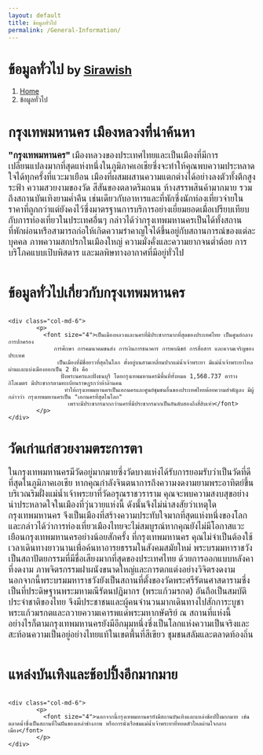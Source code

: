 ```yaml
---
layout: default
title: ข้อมูลทั่วไป
permalink: /General-Information/
---
```


<!-- Page Content -->
<div class="container">

  <div class="row">
    <div class="col-lg-12">
      <h1 class="page-header"> ข้อมูลทั่วไป
        <small>by <a href="https://github.com/sirawish"> Sirawish</a>
        </small>
      </h1>
      <ol class="breadcrumb">
        <li><a href="index.html">Home</a>
        </li>
        <li class="active">ข้อมูลทั่วไป</li>
      </ol>
    </div>
  </div>


  <div class="row">
    <div class="col-lg-12">
      <h1 class="page-header">กรุงเทพมหานคร เมืองหลวงที่น่าค้นหา</h1>
    </div>
        <div class="col-md-6">
            <p>
              <font size="4.5"><b>"กรุงเทพมหานคร"</b></font>
              <font size="4"> เมืองหลวงของประเทศไทยและเป็นเมืองที่มีการเปลี่ยนแปลงมากที่สุดแห่งหนึ่งในภูมิภาคเอเชียซึ่งจะทำให้คุณพบความประหลาดใจได้ทุกครั้งที่แวะมาเยือน
                 เมืองที่ผสมผสานความแตกต่างได้อย่างลงตัวทั้งตึกสูงระฟ้า ความสวยงามของวัด สีสันของตลาดริมถนน ห้างสรรพสินค้ามากมาย รวมถึงสถานบันเทิงยามค่ำคืน
                  เช่นเดียวกับอาหารและที่พักซึ่งนักท่องเที่ยวจ่ายในราคาที่ถูกกว่าแต่ยังคงไว้ซึ่งมาตรฐานการบริการอย่างเยี่ยมยอดเมื่อเปรียบเทียบกับการท่องเที่ยวในประเทศอื่นๆ
                   กล่าวได้ว่ากรุงเทพมหานครเป็นได้ทั้งสถานที่พักผ่อนหรือสามารถก่อให้เกิดความรำคาญใจได้ขึ้นอยู่กับสถานการณ์ของแต่ละบุคคล ภาพความสกปรกในเมืองใหญ่
                    ความมั่งคั่งและความยากจนต่ำต้อย การบริโภคแบบเปิบพิสดาร และมลพิษทางอากาศที่มีอยู่ทั่วไป</font>
            </p>
        </div>
    <div class="col-md-6">
      <img class="img-responsive" src="http://i.imgur.com/fhx2733.jpg" alt="">
    </div>
  </div>


  <div class="row">
    <div class="col-lg-12">
      <h1 class="page-header">ข้อมูลทั่วไปเกี่ยวกับกรุงเทพมหานคร</h1>
    </div>
        <div class="col-md-6">
          <img class="img-responsive" src="https://bangkokooh.files.wordpress.com/2012/07/forum2.jpg" alt="">
        </div>

    <div class="col-md-6">
            <p>
              <font size="4">เป็นเมืองหลวงและนครที่มีประชากรมากที่สุดของประเทศไทย เป็นศูนย์กลางการปกครอง
                 การศึกษา การคมนาคมขนส่ง การเงินการธนาคาร การพาณิชย์ การสื่อสาร และความเจริญของประเทศ
                  เป็นเมืองที่มีชื่อยาวที่สุดในโลก ตั้งอยู่บนสามเหลี่ยมปากแม่น้ำเจ้าพระยา มีแม่น้ำเจ้าพระยาไหลผ่านและแบ่งเมืองออกเป็น 2 ฝั่ง คือ
                   ฝั่งพระนครและฝั่งธนบุรี โดยกรุงเทพมหานครมีพื้นที่ทั้งหมด 1,568.737 ตารางกิโลเมตร มีประชากรตามทะเบียนราษฎรกว่าห้าล้านคน
                    ทำให้กรุงเทพมหานครเป็นเอกนครและศูนย์ชุมชนอื่นของประเทศไทยด้อยความสำคัญลง มีผู้กล่าวว่า กรุงเทพมหานครเป็น "เอกนครที่สุดในโลก"
                     เพราะมีประชากรมากกว่านครที่มีประชากรมากเป็นอันดับสองถึงสี่สิบเท่า</font>
            </p>
    </div>
  </div>


  <div class="row">
    <div class="col-lg-12">
        <h1 class="page-header">วัดเก่าแก่สวยงามตระการตา</h1>
    </div>
        <div class="col-md-6">
            <p>
              <font size="4">ในกรุงเทพมหานครมีวัดอยู่มากมายซึ่งวัดบางแห่งได้รับการยอมรับว่าเป็นวัดที่ดีที่สุดในภูมิภาคเอเชีย
                 หากคุณกำลังจินตนาการถึงความงดงามยามพระอาทิตย์ขึ้นบริเวณริมฝั่งแม่น้ำเจ้าพระยาที่วัดอรุณราชวราราม
                  คุณจะพบความสงบสุขอย่างน่าประหลาดใจในเมืองที่วุ่นวายแห่งนี้ ดังนั้นจึงไม่น่าสงสัยว่าเหตุใดกรุงเทพมหานคร
                   จึงเป็นเมืองที่สร้างความประทับใจมากที่สุดแห่งหนึ่งของโลก และกล่าวได้ว่าการท่องเที่ยวเมืองไทยจะไม่สมบูรณ์หากคุณยังไม่มีโอกาสแวะเยือนกรุงเทพมหานครอย่างน้อยสักครั้ง
                   ที่กรุงเทพมหานคร คุณไม่จำเป็นต้องใช้เวลาเดินทางยาวนานเพื่อค้นหาอารยธรรมในสังคมสมัยใหม่ พระบรมมหาราชวัง เป็นสถาปัตยกรรมที่มีชื่อเสียงมากที่สุดของประเทศไทย
                    ด้วยการออกแบบหลังคาที่งดงาม ภาพจิตรกรรมฝาผนังขนาดใหญ่และการตกแต่งอย่างวิจิตรงดงาม นอกจากนี้พระบรมมหาราชวังยังเป็นสถานที่ตั้งของวัดพระศรีรัตนศาสดารามซึ่งเป็นที่ประดิษฐานพระมหามณีรัตนปฏิมากร
                     (พระแก้วมรกต) อันถือเป็นสมบัติประจำชาติของไทย จึงมีประชาชนและผู้คนจำนวนมากเดินทางไปสักการะบูชาพระแก้วมรกตและถวายความเคารพแด่พระมหากษัตริย์ ณ สถานที่แห่งนี้
                      อย่างไรก็ตามกรุงเทพมหานครยังมีอีกมุมหนึ่งซึ่งเป็นโลกแห่งความเป็นจริงและสะท้อนความเป็นอยู่อย่างไทยแท้ในเขตพื้นที่สีเขียว ชุมชนสลัมและตลาดท้องถิ่น</font>
            </p>
        </div>
    <div class="col-md-6">
            <img class="img-responsive" src="http://i.imgur.com/cFkJDOS.jpg" alt="">
    </div>
  </div>


  <div class="row">
    <div class="col-lg-12">
        <h1 class="page-header">แหล่งบันเทิงและช้อปปิ้งอีกมากมาย</h1>
    </div>
        <div class="col-md-6">
            <img class="img-responsive" src="http://i.imgur.com/JmBOvJp.jpg" alt="">
        </div>

    <div class="col-md-6">
            <p>
              <font size="4">นอกจากนี้กรุงเทพมหานครยังมีสถานบันเทิงและแหล่งช้อปปิ้งมากมาย เช่น ตลาดน้ำซึ่งเป็นสถานที่ในฝันของเหล่าช่างภาพ หรือการนั่งเรือชมแม่น้ำเจ้าพระยาที่ทอดตัวไหลผ่านใจกลางเมือง</font>
            </p>
    </div>
  </div>
</div>
